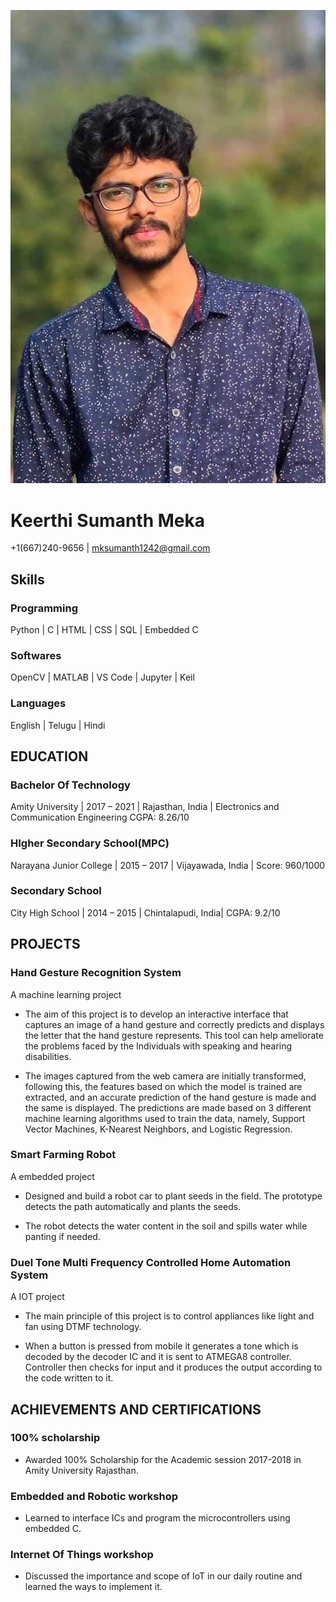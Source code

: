 ![](image4.jfif)
# Keerthi Sumanth Meka
+1(667)240-9656 | mksumanth1242@gmail.com
## Skills
### Programming
Python | C | HTML | CSS | SQL |
Embedded C
### Softwares
OpenCV | MATLAB | VS Code | Jupyter
| Keil 
### Languages
English | Telugu | Hindi
## EDUCATION
### Bachelor Of Technology
Amity University |
2017 – 2021 | Rajasthan, India |
Electronics and Communication
Engineering
CGPA: 8.26/10
### HIgher Secondary School(MPC)
Narayana Junior College |
2015 – 2017 | Vijayawada, India |
Score: 960/1000
###  Secondary School
City High School |
2014 – 2015 | Chintalapudi, India|
CGPA: 9.2/10
## PROJECTS
### Hand Gesture Recognition System
A machine learning project

- The aim of this project is to develop an interactive
interface that captures an image of a hand gesture and
correctly predicts and displays the letter that the hand
gesture represents. This tool can help ameliorate the
problems faced by the Individuals with speaking and
hearing disabilities.

- The images captured from the web camera are initially
transformed, following this, the features based on which
the model is trained are extracted, and an accurate
prediction of the hand gesture is made and the same is
displayed. The predictions are made based on 3 different
machine learning algorithms used to train the data,
namely, Support Vector Machines, K-Nearest Neighbors,
and Logistic Regression.
### Smart Farming Robot
A embedded project

- Designed and build a robot car to plant seeds in the field.
The prototype detects the path automatically and plants
the seeds.

- The robot detects the water content in the soil and spills
water while panting if needed.
### Duel Tone Multi Frequency Controlled Home Automation System

A IOT project

- The main principle of this project is to control appliances
like light and fan using DTMF technology.

- When a button is pressed from mobile it generates a tone
which is decoded by the decoder IC and it is sent to
ATMEGA8 controller. Controller then checks for input and
it produces the output according to the code written to it.
## ACHIEVEMENTS AND CERTIFICATIONS
### 100% scholarship
- Awarded 100% Scholarship for the
Academic session 2017-2018 in
Amity University Rajasthan.
### Embedded and Robotic workshop
- Learned to interface ICs and
program the microcontrollers using
embedded C.
### Internet Of Things workshop
- Discussed the importance and scope
of IoT in our daily routine and learned
the ways to implement it.






